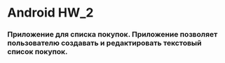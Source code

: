 # Android HW_2
### Приложение для списка покупок. Приложение позволяет пользователю создавать и редактировать текстовый список покупок.